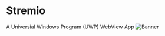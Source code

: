 # Stremio 
A Universial Windows Program (UWP) WebView App
![Banner](https://github.com/Misunderstood-Wookiee/Stremio-UWP/assets/22002023/a7291857-0935-4067-a2db-03fb7adaae33)
